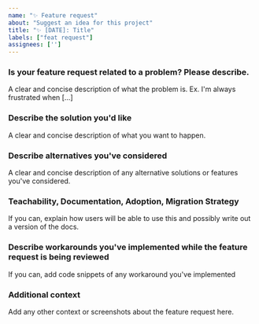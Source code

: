 ```yaml
---
name: "✨ Feature request"
about: "Suggest an idea for this project"
title: "✨ [DATE]: Title"
labels: ["feat request"]
assignees: ['']
---
```


### Is your feature request related to a problem? Please describe.
A clear and concise description of what the problem is. Ex. I'm always frustrated when [...]

### Describe the solution you'd like
A clear and concise description of what you want to happen.

### Describe alternatives you've considered
A clear and concise description of any alternative solutions or features you've considered.

### Teachability, Documentation, Adoption, Migration Strategy

If you can, explain how users will be able to use this and possibly write out a version of the docs.

### Describe workarounds you've implemented while the feature request is being reviewed
If you can, add code snippets of any workaround you've implemented

### Additional context
Add any other context or screenshots about the feature request here.